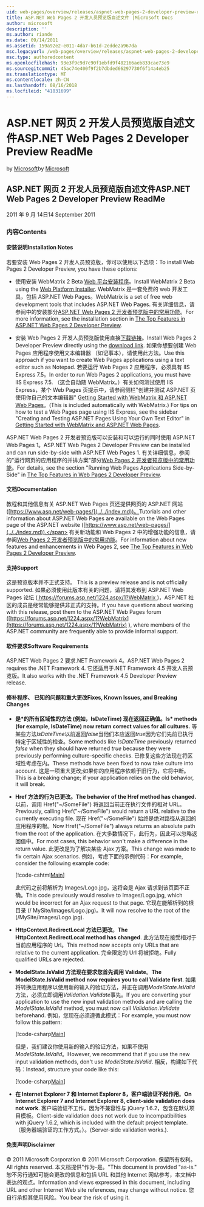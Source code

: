 ```yaml
---
uid: web-pages/overview/releases/aspnet-web-pages-2-developer-preview-readme
title: ASP.NET Web Pages 2 开发人员预览版自述文件 |Microsoft Docs
author: microsoft
description: ''
ms.author: riande
ms.date: 09/14/2011
ms.assetid: 159a92e2-e011-4da7-b61d-2edde2a967da
msc.legacyurl: /web-pages/overview/releases/aspnet-web-pages-2-developer-preview-readme
msc.type: authoredcontent
ms.openlocfilehash: 93e3f9c9d7c90f1ebfd9f482166aeb833cae73e9
ms.sourcegitcommit: 45ac74e400f9f2b7dbded66297730f6f14a4eb25
ms.translationtype: MT
ms.contentlocale: zh-CN
ms.lasthandoff: 08/16/2018
ms.locfileid: "41831699"
---
```

<a name="aspnet-web-pages-2-developer-preview-readme"></a><span data-ttu-id="28b9c-102">ASP.NET 网页 2 开发人员预览版自述文件</span><span class="sxs-lookup"><span data-stu-id="28b9c-102">ASP.NET Web Pages 2 Developer Preview ReadMe</span></span>
====================
<span data-ttu-id="28b9c-103">by [Microsoft](https://github.com/microsoft)</span><span class="sxs-lookup"><span data-stu-id="28b9c-103">by [Microsoft](https://github.com/microsoft)</span></span>

## <a name="aspnet-web-pages-2-developer-preview-readme"></a><span data-ttu-id="28b9c-104">ASP.NET 网页 2 开发人员预览版自述文件</span><span class="sxs-lookup"><span data-stu-id="28b9c-104">ASP.NET Web Pages 2 Developer Preview ReadMe</span></span>

<span data-ttu-id="28b9c-105">2011 年 9 月 14日</span><span class="sxs-lookup"><span data-stu-id="28b9c-105">14 September 2011</span></span>

### <a name="contents"></a><span data-ttu-id="28b9c-106">内容</span><span class="sxs-lookup"><span data-stu-id="28b9c-106">Contents</span></span>

#### <a id="_Toc303701284"></a>  <span data-ttu-id="28b9c-107">安装说明</span><span class="sxs-lookup"><span data-stu-id="28b9c-107">Installation Notes</span></span>

<span data-ttu-id="28b9c-108">若要安装 Web Pages 2 开发人员预览版，你可以使用以下选项：</span><span class="sxs-lookup"><span data-stu-id="28b9c-108">To install Web Pages 2 Developer Preview, you have these options:</span></span>

- <span data-ttu-id="28b9c-109">使用安装 WebMatrix 2 Beta [Web 平台安装程序](https://go.microsoft.com/fwlink/?LinkId=226883)。</span><span class="sxs-lookup"><span data-stu-id="28b9c-109">Install WebMatrix 2 Beta using the [Web Platform Installer](https://go.microsoft.com/fwlink/?LinkId=226883).</span></span> <span data-ttu-id="28b9c-110">WebMatrix 是一套免费的 web 开发工具，包括 ASP.NET Web Pages。</span><span class="sxs-lookup"><span data-stu-id="28b9c-110">WebMatrix is a set of free web development tools that includes ASP.NET Web Pages.</span></span> <span data-ttu-id="28b9c-111">有关详细信息，请参阅中的安装部分[ASP.NET Web Pages 2 开发者预览版中的常用功能](https://go.microsoft.com/fwlink/?LinkID=227824)。</span><span class="sxs-lookup"><span data-stu-id="28b9c-111">For more information, see the installation section in [The Top Features in ASP.NET Web Pages 2 Developer Preview](https://go.microsoft.com/fwlink/?LinkID=227824).</span></span>

- <span data-ttu-id="28b9c-112">安装 Web Pages 2 开发人员预览版使用直接[下载链接](https://go.microsoft.com/fwlink/?LinkID=226335)。</span><span class="sxs-lookup"><span data-stu-id="28b9c-112">Install Web Pages 2 Developer Preview directly using the [download link](https://go.microsoft.com/fwlink/?LinkID=226335).</span></span> <span data-ttu-id="28b9c-113">如果你想要创建 Web Pages 应用程序使用文本编辑器 （如记事本），请使用此方法。</span><span class="sxs-lookup"><span data-stu-id="28b9c-113">Use this approach if you want to create Web Pages applications using a text editor such as Notepad.</span></span> <span data-ttu-id="28b9c-114">若要运行 Web Pages 2 应用程序，必须具有 IIS Express 7.5。</span><span class="sxs-lookup"><span data-stu-id="28b9c-114">In order to run Web Pages 2 applications, you must have IIS Express 7.5.</span></span> <span data-ttu-id="28b9c-115">（这会自动随 WebMatrix。）有关如何测试使用 IIS Express，某个 Web Pages 页提示中，请参阅侧栏"创建并测试 ASP.NET 页使用你自己的文本编辑器" [Getting Started with WebMatrix 和 ASP.NET Web Pages](https://go.microsoft.com/fwlink/?LinkId=202889)。</span><span class="sxs-lookup"><span data-stu-id="28b9c-115">(This is included automatically with WebMatrix.) For tips on how to test a Web Pages page using IIS Express, see the sidebar "Creating and Testing ASP.NET Pages Using Your Own Text Editor" in [Getting Started with WebMatrix and ASP.NET Web Pages](https://go.microsoft.com/fwlink/?LinkId=202889).</span></span>

<span data-ttu-id="28b9c-116">ASP.NET Web Pages 2 开发者预览版可以安装和可以运行的同时使用 ASP.NET Web Pages 1。</span><span class="sxs-lookup"><span data-stu-id="28b9c-116">ASP.NET Web Pages 2 Developer Preview can be installed and can run side-by-side with ASP.NET Web Pages 1.</span></span> <a id="a"></a><span data-ttu-id="28b9c-117">有关详细信息，参阅的"运行网页的应用程序的并排方案"部分[Web Pages 2 开发者预览版中的常用功能](https://go.microsoft.com/fwlink/?LinkID=227824)。</span><span class="sxs-lookup"><span data-stu-id="28b9c-117">For details, see the section "Running Web Pages Applications Side-by-Side" in [The Top Features in Web Pages 2 Developer Preview](https://go.microsoft.com/fwlink/?LinkID=227824).</span></span>

#### <a id="_Toc303701285"></a>  <span data-ttu-id="28b9c-118">文档</span><span class="sxs-lookup"><span data-stu-id="28b9c-118">Documentation</span></span>

<span data-ttu-id="28b9c-119">教程和其他信息有关 ASP.NET Web Pages 页还提供网页的 ASP.NET 网站 ([https://www.asp.net/web-pages/](../../index.md))。</span><span class="sxs-lookup"><span data-stu-id="28b9c-119">Tutorials and other information about ASP.NET Web Pages are available on the Web Pages page of the ASP.NET website ([https://www.asp.net/web-pages/](../../index.md)).</span></span> <span data-ttu-id="28b9c-120">有关新功能和 Web Pages 2 中的增强功能的信息，请参阅[Web Pages 2 开发者预览版中的常用功能](https://go.microsoft.com/fwlink/?LinkID=227824)。</span><span class="sxs-lookup"><span data-stu-id="28b9c-120">For information about new features and enhancements in Web Pages 2, see [The Top Features in Web Pages 2 Developer Preview](https://go.microsoft.com/fwlink/?LinkID=227824).</span></span>

#### <a id="_Toc303701286"></a>  <span data-ttu-id="28b9c-121">支持</span><span class="sxs-lookup"><span data-stu-id="28b9c-121">Support</span></span>

<a id="_Toc209852135"></a><span data-ttu-id="28b9c-122"><a id="_Toc255833657"></a> 这是预览版本并不正式支持。</span><span class="sxs-lookup"><span data-stu-id="28b9c-122"><a id="_Toc255833657"></a> This is a preview release and is not officially supported.</span></span> <span data-ttu-id="28b9c-123">如果必须使用此版本有关的问题，请将其发布到 ASP.NET Web Pages 论坛 ([ https://forums.asp.net/1224.aspx/1?WebMatrix ](https://forums.asp.net/1224.aspx/1?WebMatrix) )，ASP.NET 社区的成员是经常能够提供非正式的支持。</span><span class="sxs-lookup"><span data-stu-id="28b9c-123">If you have questions about working with this release, post them to the ASP.NET Web Pages forum ([https://forums.asp.net/1224.aspx/1?WebMatrix](https://forums.asp.net/1224.aspx/1?WebMatrix) ), where members of the ASP.NET community are frequently able to provide informal support.</span></span>

#### <a id="_Toc303701287"></a>  <span data-ttu-id="28b9c-124">软件要求</span><span class="sxs-lookup"><span data-stu-id="28b9c-124">Software Requirements</span></span>

<span data-ttu-id="28b9c-125">ASP.NET Web Pages 2 要求.NET Framework 4。</span><span class="sxs-lookup"><span data-stu-id="28b9c-125">ASP.NET Web Pages 2 requires the .NET Framework 4.</span></span> <span data-ttu-id="28b9c-126">它还适用于.NET Framework 4.5 开发人员预览版。</span><span class="sxs-lookup"><span data-stu-id="28b9c-126">It also works with the .NET Framework 4.5 Developer Preview release.</span></span>

<a id="_Toc303701288"></a><a id="_Breaking_Changes"></a>

#### <a name="fixes-known-issues-and-breaking-changes"></a><span data-ttu-id="28b9c-127">修补程序、 已知的问题和重大更改</span><span class="sxs-lookup"><span data-stu-id="28b9c-127">Fixes, Known Issues, and Breaking Changes</span></span>

<a id="_Toc224729061"></a><a id="_Toc238051347"></a>

- <span data-ttu-id="28b9c-128">**是\*的所有区域性的方法 (例如，IsDateTime) 现在返回正确值。**</span><span class="sxs-lookup"><span data-stu-id="28b9c-128">**Is\* methods (for example, IsDateTime) now return correct values for all cultures.**</span></span> <span data-ttu-id="28b9c-129">等某些方法*IsDateTime*以前返回*false*当他们本应返回*true*因为它们先前已执行特定于区域性的检查。</span><span class="sxs-lookup"><span data-stu-id="28b9c-129">Some methods like *IsDateTime* previously returned *false* when they should have returned *true* because they were previously performing culture-specific checks.</span></span> <span data-ttu-id="28b9c-130">已修复这些方法现在将区域性考虑在内。</span><span class="sxs-lookup"><span data-stu-id="28b9c-130">These methods have been fixed to now take culture into account.</span></span> <span data-ttu-id="28b9c-131">这是一项重大更改;如果你的应用程序依赖于旧行为，它将中断。</span><span class="sxs-lookup"><span data-stu-id="28b9c-131">This is a breaking change; if your application relies on the old behavior, it will break.</span></span>
- <span data-ttu-id="28b9c-132">**Href 方法的行为已更改。**</span><span class="sxs-lookup"><span data-stu-id="28b9c-132">**The behavior of the Href method has changed.**</span></span> <span data-ttu-id="28b9c-133">以前，调用 Href("~/SomeFile") 将返回当前正在执行文件的相对 URL。</span><span class="sxs-lookup"><span data-stu-id="28b9c-133">Previously, calling Href("~/SomeFile") would return a URL relative to the currently executing file.</span></span> <span data-ttu-id="28b9c-134">现在 Href("~/SomeFile") 始终是绝对路径从返回的应用程序的根。</span><span class="sxs-lookup"><span data-stu-id="28b9c-134">Now Href("~/SomeFile") always returns an absolute path from the root of the application.</span></span> <span data-ttu-id="28b9c-135">在大多数情况下，此行为，因此可以忽略返回值中。</span><span class="sxs-lookup"><span data-stu-id="28b9c-135">For most cases, this behavior won't make a difference in the return value.</span></span> <span data-ttu-id="28b9c-136">此更改是为了解决某些 Ajax 方案。</span><span class="sxs-lookup"><span data-stu-id="28b9c-136">This change was made to fix certain Ajax scenarios.</span></span> <span data-ttu-id="28b9c-137">例如，考虑下面的示例代码：</span><span class="sxs-lookup"><span data-stu-id="28b9c-137">For example, consider the following example code:</span></span> 

    [!code-cshtml[Main](aspnet-web-pages-2-developer-preview-readme/samples/sample1.cshtml)]

    <span data-ttu-id="28b9c-138">此代码之前将解析为 Images/Logo.jpg，这将会是 Ajax 请求到该页面不正确。</span><span class="sxs-lookup"><span data-stu-id="28b9c-138">This code previously would resolve to Images/Logo.jpg, which would be incorrect for an Ajax request to that page.</span></span> <span data-ttu-id="28b9c-139">它现在能解析到的根目录 (/ MySite/Images/Logo.jpg)。</span><span class="sxs-lookup"><span data-stu-id="28b9c-139">It will now resolve to the root of the (/MySite/Images/Logo.jpg).</span></span>
- <span data-ttu-id="28b9c-140">**HttpContext.RedirectLocal 方法已更改**。</span><span class="sxs-lookup"><span data-stu-id="28b9c-140">**The HttpContext.RedirectLocal method has changed**.</span></span> <span data-ttu-id="28b9c-141">此方法现在接受相对于当前应用程序的 Url。</span><span class="sxs-lookup"><span data-stu-id="28b9c-141">This method now accepts only URLs that are relative to the current application.</span></span> <span data-ttu-id="28b9c-142">完全限定的 Url 将被拒绝。</span><span class="sxs-lookup"><span data-stu-id="28b9c-142">Fully qualified URLs are rejected.</span></span>
- <span data-ttu-id="28b9c-143">**ModelState.IsValid 方法现在要求您首先调用 Validate**。</span><span class="sxs-lookup"><span data-stu-id="28b9c-143">**The ModelState.IsValid method now requires you to call Validate first**.</span></span> <span data-ttu-id="28b9c-144">如果将转换应用程序以使用新的输入的验证方法，并正在调用*ModelState.IsValid*方法，必须立即调用*Validation.Validate*事先。</span><span class="sxs-lookup"><span data-stu-id="28b9c-144">If you are converting your application to use the new input validation methods and are calling the *ModelState.IsValid* method, you must now call *Validation.Validate* beforehand.</span></span> <span data-ttu-id="28b9c-145">例如，您现在必须遵循此模式：</span><span class="sxs-lookup"><span data-stu-id="28b9c-145">For example, you must now follow this pattern:</span></span> 

    [!code-csharp[Main](aspnet-web-pages-2-developer-preview-readme/samples/sample2.cs)]

  <span data-ttu-id="28b9c-146">但是，我们建议你使用新的输入的验证方法，如果不使用*ModelState.IsValid*。</span><span class="sxs-lookup"><span data-stu-id="28b9c-146">However, we recommend that if you use the new input validation methods, don't use *ModelState.IsValid*.</span></span> <span data-ttu-id="28b9c-147">相反，构建如下代码：</span><span class="sxs-lookup"><span data-stu-id="28b9c-147">Instead, structure your code like this:</span></span> 

    [!code-csharp[Main](aspnet-web-pages-2-developer-preview-readme/samples/sample3.cs)]
- <span data-ttu-id="28b9c-148">**在 Internet Explorer 7 和 Internet Explorer 8，客户端验证不起作用**。</span><span class="sxs-lookup"><span data-stu-id="28b9c-148">**On Internet Explorer 7 and Internet Explorer 8, client-side validation does not work**.</span></span> <span data-ttu-id="28b9c-149">客户端验证不工作，因为不兼容性与 jQuery 1.6.2，包含在默认项目模板。</span><span class="sxs-lookup"><span data-stu-id="28b9c-149">Client-side validation does not work due to incompatibilities with jQuery 1.6.2, which is included with the default project template.</span></span> <span data-ttu-id="28b9c-150">（服务器端验证的工作方式。）。</span><span class="sxs-lookup"><span data-stu-id="28b9c-150">(Server-side validation works.).</span></span>

#### <a id="_Toc303701289"></a>  <span data-ttu-id="28b9c-151">免责声明</span><span class="sxs-lookup"><span data-stu-id="28b9c-151">Disclaimer</span></span>

<span data-ttu-id="28b9c-152">© 2011 Microsoft Corporation.</span><span class="sxs-lookup"><span data-stu-id="28b9c-152">© 2011 Microsoft Corporation.</span></span> <span data-ttu-id="28b9c-153">保留所有权利。</span><span class="sxs-lookup"><span data-stu-id="28b9c-153">All rights reserved.</span></span> <span data-ttu-id="28b9c-154">本文档提供"作为-是。"</span><span class="sxs-lookup"><span data-stu-id="28b9c-154">This document is provided "as-is."</span></span> <span data-ttu-id="28b9c-155">恕不另行通知可能会更改的信息和包括 URL 和其他 Internet 网站参考，本文档中表达的观点。</span><span class="sxs-lookup"><span data-stu-id="28b9c-155">Information and views expressed in this document, including URL and other Internet Web site references, may change without notice.</span></span> <span data-ttu-id="28b9c-156">您自行承担其使用风险。</span><span class="sxs-lookup"><span data-stu-id="28b9c-156">You bear the risk of using it.</span></span>
